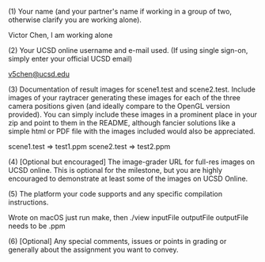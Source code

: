 (1) Your name (and your partner's name if working in a group of two, otherwise clarify you are working alone).

Victor Chen, I am working alone

(2) Your UCSD online username and e-mail used. (If using single sign-on, simply enter your official UCSD email)

v5chen@ucsd.edu

(3) Documentation of result images for scene1.test and scene2.test.  Include images of your raytracer generating these images for each of the three camera positions given (and ideally compare to the OpenGL version provided).  You can simply include these images in a prominent place in your zip and point to them in the README, although fancier solutions like a simple html or PDF file with the images included would also be appreciated.

scene1.test => test1.ppm
scene2.test => test2.ppm

(4) [Optional but encouraged] The image-grader URL for full-res images on UCSD online.   This is optional for the milestone, but you are highly encouraged to demonstrate at least some of the images on UCSD Online.

(5) The platform your code supports and any specific compilation instructions.

Wrote on macOS
just run make, then ./view inputFile outputFile
outputFile needs to be .ppm

(6) [Optional] Any special comments, issues or points in grading or generally about the assignment you want to convey.